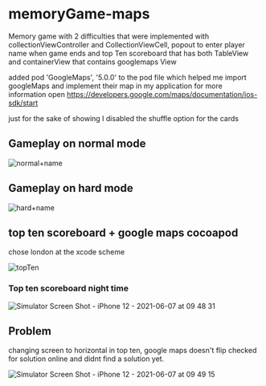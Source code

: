 # memoryGame-maps

Memory game with 2 difficulties that were implemented with collectionViewController and CollectionViewCell, popout to enter player name when game ends and top Ten scoreboard
that has both TableView and containerView that contains googlemaps View


added pod 'GoogleMaps', '5.0.0' to the pod file which helped me import googleMaps and implement their map in my application
for more information open https://developers.google.com/maps/documentation/ios-sdk/start

just for the sake of showing I disabled the shuffle option for the cards 


## Gameplay on normal mode 

![normal+name](https://user-images.githubusercontent.com/74798510/121059954-b6da1980-c7ca-11eb-8c67-07be860db4a8.gif)


## Gameplay on hard mode
![hard+name](https://user-images.githubusercontent.com/74798510/121059962-b93c7380-c7ca-11eb-97ca-a887389bfde1.gif)





## top ten scoreboard + google maps cocoapod
chose london at the xcode scheme

![topTen](https://user-images.githubusercontent.com/74798510/121059973-bb9ecd80-c7ca-11eb-912d-acacc2220c4e.gif)


### Top ten scoreboard night time

![Simulator Screen Shot - iPhone 12 - 2021-06-07 at 09 48 31](https://user-images.githubusercontent.com/74798510/121065921-f6f0ca80-c7d1-11eb-9889-9de419c71d45.png)

## Problem 

changing screen to horizontal in top ten, google maps doesn't flip 
checked for solution online and didnt find a solution yet.


![Simulator Screen Shot - iPhone 12 - 2021-06-07 at 09 49 15](https://user-images.githubusercontent.com/74798510/121065917-f5270700-c7d1-11eb-9d4b-7d7d00b86475.png)


